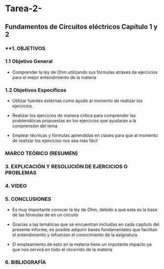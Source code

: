 # Tarea-2-

## Fundamentos de Circuitos eléctricos Capítulo 1 y 2 

### **1. OBJETIVOS 

### **1.1 Objetivo General** 

* Comprender la ley de Ohm utilizando sus fórmulas atraves de ejercicios para el mejor entendimiento de la materia 

### **1.2 Objetivos Específicos**

* Utilizar fuentes externas como ayudo al momento de realizar los ejercicios.

* Realizar los ejercicios de manera crítica para comprender las problemáticas propuestas en los ejercicios que ayudaran a la comprensión del tema

* Emplear técnicas y fórmulas aprendidas en clases para que al momento de realizar los ejercicios nos sea más fácil

### **MARCO TEÓRICO (RESUMEN)**


### **3. EXPLICACIÓN Y RESOLUCIÓN DE EJERCICIOS O PROBLEMAS**


### **4. VIDEO**


### **5. CONCLUSIONES**

* Es muy importante conocer la ley de Ohm, debido a que  esta es la base de  las fórmulas de en un circuito 

* Gracias a las temáticas que se encuentran incluidas en cada capítulo del presente informe, es posible adquirir bases fundamentales que facilitan el entendimiento y refuerzan el conocimiento de la asignatura.

* El empleamiento de esto en la materia tiene un impotante impacto ya que nos servirá en todo el recorrido de la materia


### **6. BIBLIOGRAFÍA**
